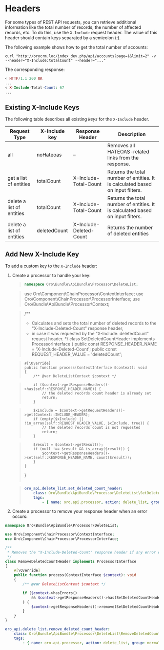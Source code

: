 <a id="web-api-headers"></a>

# Headers

For some types of REST API requests, you can retrieve additional information like the total number of records, the number of affected records, etc. To do this, use the `X-Include` request header. The value of this header should contain keys separated by a semicolon (;).

The following example shows how to get the total number of accounts:

```none
curl "http://orocrm.loc/index_dev.php/api/accounts?page=1&limit=2" -v --header="X-Include:totalCount" --header="..."
```

The corresponding response:

```php
< HTTP/1.1 200 OK
...
< X-Include-Total-Count: 67
...
```

<a id="existing-x-include-keys"></a>

## Existing X-Include Keys

The following table describes all existing *keys* for the `X-Include` header.

| Request Type              | X-Include key   | Response Header         | Description                                                                    |
|---------------------------|-----------------|-------------------------|--------------------------------------------------------------------------------|
| all                       | noHateoas       | –                       | Removes all HATEOAS-related links from the response.                           |
| get a list of entities    | totalCount      | X-Include-Total-Count   | Returns the total number of entities. It is calculated based on input filters. |
| delete a list of entities | totalCount      | X-Include-Total-Count   | Returns the total number of entities. It is calculated based on input filters. |
| delete a list of entities | deletedCount    | X-Include-Deleted-Count | Returns the number of deleted entities                                         |

## Add New X-Include Key

To add a custom key to the `X-Include` header:

1. Create a processor to handle your key:
   > ```php
   > namespace Oro\Bundle\ApiBundle\Processor\DeleteList;

   > use Oro\Component\ChainProcessor\ContextInterface;
   > use Oro\Component\ChainProcessor\ProcessorInterface;
   > use Oro\Bundle\ApiBundle\Processor\Context;

   > /**
   >  * Calculates and sets the total number of deleted records to the "X-Include-Deleted-Count" response header,
   >  * in case it was requested by the "X-Include: deletedCount" request header.
   >  */
   > class SetDeletedCountHeader implements ProcessorInterface
   > {
   >     public const RESPONSE_HEADER_NAME = 'X-Include-Deleted-Count';
   >     public const REQUEST_HEADER_VALUE = 'deletedCount';

   >     #[\Override]
   >     public function process(ContextInterface $context): void
   >     {
   >         /** @var DeleteListContext $context */

   >         if ($context->getResponseHeaders()->has(self::RESPONSE_HEADER_NAME)) {
   >             // the deleted records count header is already set
   >             return;
   >         }

   >         $xInclude = $context->getRequestHeaders()->get(Context::INCLUDE_HEADER);
   >         if (empty($xInclude) || !in_array(self::REQUEST_HEADER_VALUE, $xInclude, true)) {
   >             // the deleted records count is not requested
   >             return;
   >         }

   >         $result = $context->getResult();
   >         if (null !== $result && is_array($result)) {
   >             $context->getResponseHeaders()->set(self::RESPONSE_HEADER_NAME, count($result));
   >         }
   >     }
   > }
   > ```

   > ```yaml
   > oro_api.delete_list.set_deleted_count_header:
   >     class: Oro\Bundle\ApiBundle\Processor\DeleteList\SetDeletedCountHeader
   >     tags:
   >         - { name: oro.api.processor, action: delete_list, group: delete_data, priority: -10 }
   > ```
2. Create a processor to remove your response header when an error occurs:

```php
namespace Oro\Bundle\ApiBundle\Processor\DeleteList;

use Oro\Component\ChainProcessor\ContextInterface;
use Oro\Component\ChainProcessor\ProcessorInterface;

/**
 * Removes the "X-Include-Deleted-Count" response header if any error occurs.
 */
class RemoveDeletedCountHeader implements ProcessorInterface
{
    #[\Override]
    public function process(ContextInterface $context): void
    {
        /** @var DeleteListContext $context */

        if ($context->hasErrors()
            && $context->getResponseHeaders()->has(SetDeletedCountHeader::RESPONSE_HEADER_NAME)
        ) {
            $context->getResponseHeaders()->remove(SetDeletedCountHeader::RESPONSE_HEADER_NAME);
        }
    }
}
```

```yaml
oro_api.delete_list.remove_deleted_count_header:
    class: Oro\Bundle\ApiBundle\Processor\DeleteList\RemoveDeletedCountHeader
    tags:
        - { name: oro.api.processor, action: delete_list, group: normalize_result, priority: 100 }
```
